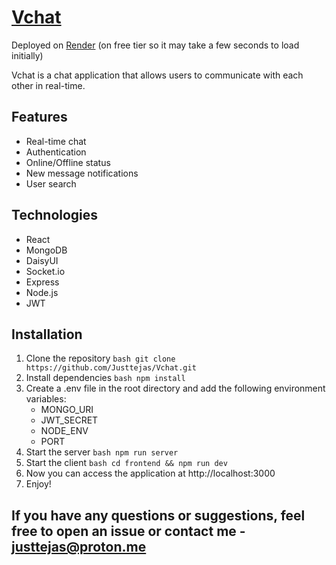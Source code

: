 # [Vchat](https://vchat-7gda.onrender.com/)
Deployed on [Render](https://www.render.com) (on free tier so it may take a few seconds to load initially)

Vchat is a chat application that allows users to communicate with each other in real-time.

## Features
- Real-time chat
- Authentication
- Online/Offline status
- New message notifications
- User search
 
## Technologies
- React
- MongoDB
- DaisyUI
- Socket.io
- Express
- Node.js
- JWT

## Installation
1. Clone the repository ```bash git clone https://github.com/Justtejas/Vchat.git ```
2. Install dependencies ```bash npm install ```
3. Create a .env file in the root directory and add the following environment variables:
   - MONGO_URI
   - JWT_SECRET
   - NODE_ENV
   - PORT
4. Start the server ```bash npm run server ```
5. Start the client ```bash cd frontend && npm run dev```
6. Now you can access the application at http://localhost:3000
7. Enjoy!

## If you have any questions or suggestions, feel free to open an issue or contact me - justtejas@proton.me 